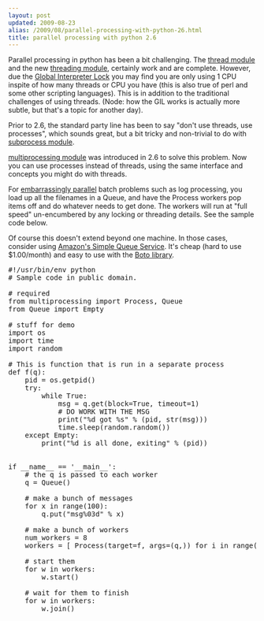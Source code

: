 ```yaml
---
layout: post
updated: 2009-08-23
alias: /2009/08/parallel-processing-with-python-26.html
title: parallel processing with python 2.6
---
```

<p>
Parallel processing in python has been a bit challenging.  The <a href="http://docs.python.org/library/thread.html#module-thread">thread module</a> and the new <a href="http://docs.python.org/library/threading.html">threading module</a>, certainly work and are complete.  However, due the <a href="http://docs.python.org/glossary.html#term-global-interpreter-lock">Global Interpreter Lock</a> you may find you are only using 1 CPU inspite of how many threads or CPU you have (this is also true of perl and some other scripting languages).   This is in addition to the traditional challenges of using threads.  (Node: how the GIL works is actually more subtle, but that's a topic for another day).
</p>

<p>Prior to 2.6, the standard party line has been to say "don't use threads, use processes", which sounds great, but a bit tricky and non-trivial to do with <a href="http://docs.python.org/library/subprocess.html#module-subprocess">subprocess module</a>.</p>

<p><a href="http://docs.python.org/library/multiprocessing.html">multiprocessing module</a> was introduced in 2.6 to solve this problem.  Now you can use processes instead of threads, using the same interface and concepts you might do with threads.</p>

<p>For <a href="http://en.wikipedia.org/wiki/Embarrassingly_parallel">embarrassingly parallel</a> batch problems such as  log processing, you load up all the filenames in a Queue, and have the Process workers pop items off and do whatever needs to get done.  The workers will run at "full speed" un-encumbered by any locking or threading details.  See the sample code below.
</p>

<p>Of course this doesn't extend beyond one machine.  In those cases, consider using <a href="http://aws.amazon.com/sqs/">Amazon's Simple Queue Service</a>.   It's cheap (hard to use $1.00/month) and easy to use with the <a href="http://code.google.com/p/boto/">Boto library</a>.

<pre>
#!/usr/bin/env python
# Sample code in public domain.

# required
from multiprocessing import Process, Queue
from Queue import Empty

# stuff for demo                
import os
import time
import random

# This is function that is run in a separate process
def f(q):
    pid = os.getpid()
    try:
        while True:
            msg = q.get(block=True, timeout=1)
            # DO WORK WITH THE MSG
            print("%d got %s" % (pid, str(msg)))
            time.sleep(random.random())
    except Empty:
        print("%d is all done, exiting" % (pid))


if __name__ == '__main__':
    # the q is passed to each worker
    q = Queue()

    # make a bunch of messages
    for x in range(100):
        q.put("msg%03d" % x)

    # make a bunch of workers
    num_workers = 8
    workers = [ Process(target=f, args=(q,)) for i in range(num_workers) ]

    # start them       
    for w in workers:
        w.start()

    # wait for them to finish
    for w in workers:
        w.join()
</pre>